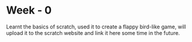 # Week - 0

Learnt the basics of scratch, used it to create a flappy bird-like game, will upload it to the scratch website and link it here some time in the future.
